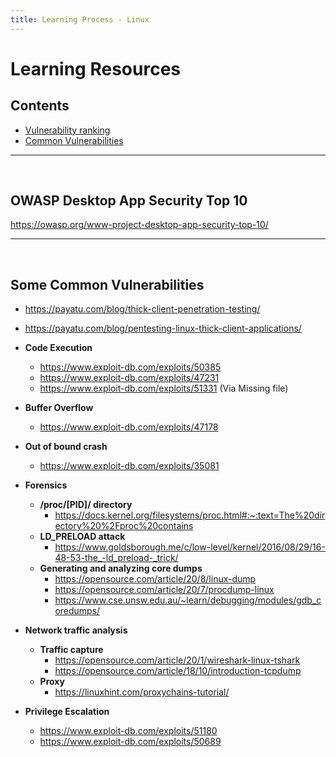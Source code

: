 ```yaml
---
title: Learning Process - Linux
---
```


# Learning Resources

## Contents

- [Vulnerability ranking](#owasp-desktop-app-security-top-10)
- [Common Vulnerabilities](#some-common-vulnerabilities)

---
<br>


## OWASP Desktop App Security Top 10

https://owasp.org/www-project-desktop-app-security-top-10/

---
<br>

## Some Common Vulnerabilities

- https://payatu.com/blog/thick-client-penetration-testing/
- https://payatu.com/blog/pentesting-linux-thick-client-applications/


- **Code Execution**
    - https://www.exploit-db.com/exploits/50385
    - https://www.exploit-db.com/exploits/47231
    - https://www.exploit-db.com/exploits/51331 (Via Missing file)

- **Buffer Overflow**
    - https://www.exploit-db.com/exploits/47178

- **Out of bound crash**
    - https://www.exploit-db.com/exploits/35081

- **Forensics**
    - **/proc/[PID]/ directory**
        - https://docs.kernel.org/filesystems/proc.html#:~:text=The%20directory%20%2Fproc%20contains
    - **LD_PRELOAD attack**
        - https://www.goldsborough.me/c/low-level/kernel/2016/08/29/16-48-53-the_-ld_preload-_trick/
    - **Generating and analyzing core dumps**
        - https://opensource.com/article/20/8/linux-dump
        - https://opensource.com/article/20/7/procdump-linux
        - https://www.cse.unsw.edu.au/~learn/debugging/modules/gdb_coredumps/

- **Network traffic analysis**
    - **Traffic capture**
        - https://opensource.com/article/20/1/wireshark-linux-tshark
        - https://opensource.com/article/18/10/introduction-tcpdump
    - **Proxy**
        - https://linuxhint.com/proxychains-tutorial/

- **Privilege Escalation**
    - https://www.exploit-db.com/exploits/51180
    - https://www.exploit-db.com/exploits/50689
